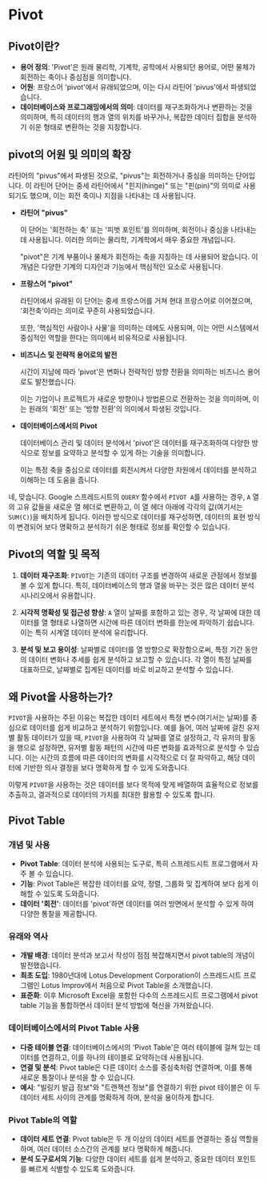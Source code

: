 # Pivot

## Pivot이란?

- **용어 정의**: 'Pivot'은 원래 물리학, 기계학, 공학에서 사용되던 용어로, 어떤 물체가 회전하는 축이나 중심점을 의미합니다.
- **어원**: 프랑스어 'pivot'에서 유래되었으며, 이는 다시 라틴어 'pivus'에서 파생되었습니다.
- **데이터베이스와 프로그래밍에서의 의미**: 데이터를 재구조화하거나 변환하는 것을 의미하며, 특히 데이터의 행과 열의 위치를 바꾸거나, 복잡한 데이터 집합을 분석하기 쉬운 형태로 변환하는 것을 지칭합니다.

## pivot의 어원 및 의미의 확장

라틴어의 "pivus"에서 파생된 것으로, "pivus"는 회전하거나 중심을 의미하는 단어입니다.
이 라틴어 단어는 중세 라틴어에서 "힌지(hinge)" 또는 "핀(pin)"의 의미로 사용되기도 했으며, 이는 회전 축이나 지점을 나타내는 데 사용됩니다.

- **라틴어 "pivus"**

    이 단어는 '회전하는 축' 또는 '피벗 포인트'를 의미하며, 회전이나 중심을 나타내는 데 사용됩니다.
    이러한 의미는 물리학, 기계학에서 매우 중요한 개념입니다.

    "pivot"은 기계 부품이나 물체가 회전하는 축을 지칭하는 데 사용되어 왔습니다.
    이 개념은 다양한 기계의 디자인과 기능에서 핵심적인 요소로 사용됩니다.

- **프랑스어 "pivot"**

    라틴어에서 유래된 이 단어는 중세 프랑스어를 거쳐 현대 프랑스어로 이어졌으며, '회전축'이라는 의미로 꾸준히 사용되었습니다.

    또한, '핵심적인 사람이나 사물'을 의미하는 데에도 사용되며, 이는 어떤 시스템에서 중심적인 역할을 한다는 의미에서 비유적으로 사용됩니다.

- **비즈니스 및 전략적 용어로의 발전**

    시간이 지남에 따라 'pivot'은 변화나 전략적인 방향 전환을 의미하는 비즈니스 용어로도 발전했습니다.

    이는 기업이나 프로젝트가 새로운 방향이나 방법론으로 전환하는 것을 의미하며, 이는 원래의 '회전' 또는 '방향 전환'의 의미에서 파생된 것입니다.

- **데이터베이스에서의 Pivot**

    데이터베이스 관리 및 데이터 분석에서 'pivot'은 데이터를 재구조화하여 다양한 방식으로 정보를 요약하고 분석할 수 있게 하는 기술을 의미합니다.

    이는 특정 축을 중심으로 데이터를 회전시켜서 다양한 차원에서 데이터를 분석하고 이해하는 데 도움을 줍니다.

네, 맞습니다. Google 스프레드시트의 `QUERY` 함수에서 `PIVOT A`를 사용하는 경우, `A` 열의 고유 값들을 새로운 열 헤더로 변환하고, 이 열 헤더 아래에 각각의 값(여기서는 `SUM(C)`)을 배치하게 됩니다. 이러한 방식으로 데이터를 재구성하면, 데이터의 표현 방식이 변경되어 보다 명확하고 분석하기 쉬운 형태로 정보를 확인할 수 있습니다.

## Pivot의 역할 및 목적

1. **데이터 재구조화**: `PIVOT`는 기존의 데이터 구조를 변경하여 새로운 관점에서 정보를 볼 수 있게 합니다. 특히, 데이터베이스의 행과 열을 바꾸는 것은 많은 데이터 분석 시나리오에서 유용합니다.

2. **시각적 명확성 및 접근성 향상**: `A` 열이 날짜를 포함하고 있는 경우, 각 날짜에 대한 데이터를 열 형태로 나열하면 시간에 따른 데이터 변화를 한눈에 파악하기 쉽습니다. 이는 특히 시계열 데이터 분석에 유리합니다.

3. **분석 및 보고 용이성**: 날짜별로 데이터를 열 방향으로 확장함으로써, 특정 기간 동안의 데이터 변화나 추세를 쉽게 분석하고 보고할 수 있습니다. 각 열이 특정 날짜를 대표하므로, 날짜별로 집계된 데이터를 바로 비교하고 분석할 수 있습니다.

## 왜 Pivot을 사용하는가?

`PIVOT`을 사용하는 주된 이유는 복잡한 데이터 세트에서 특정 변수(여기서는 날짜)를 중심으로 데이터를 쉽게 비교하고 분석하기 위함입니다. 예를 들어, 여러 날짜에 걸친 유저별 활동 데이터가 있을 때, `PIVOT`을 사용하여 각 날짜를 열로 설정하고, 각 유저의 활동을 행으로 설정하면, 유저별 활동 패턴의 시간에 따른 변화를 효과적으로 분석할 수 있습니다. 이는 시간의 흐름에 따른 데이터의 변화를 시각적으로 더 잘 파악하고, 해당 데이터에 기반한 의사 결정을 보다 명확하게 할 수 있게 도와줍니다.

이렇게 `PIVOT`을 사용하는 것은 데이터를 보다 목적에 맞게 배열하여 효율적으로 정보를 추출하고, 결과적으로 데이터의 가치를 최대한 활용할 수 있도록 합니다.

## Pivot Table

### 개념 및 사용

- **Pivot Table**: 데이터 분석에 사용되는 도구로, 특히 스프레드시트 프로그램에서 자주 볼 수 있습니다.
- **기능**: Pivot Table은 복잡한 데이터를 요약, 정렬, 그룹화 및 집계하여 보다 쉽게 이해할 수 있도록 도와줍니다.
- **데이터 '회전'**: 데이터를 'pivot'하면 데이터를 여러 방면에서 분석할 수 있게 하여 다양한 통찰을 제공합니다.

### 유래와 역사

- **개발 배경**: 데이터 분석과 보고서 작성이 점점 복잡해지면서 pivot table의 개념이 발전했습니다.
- **최초 도입**: 1980년대에 Lotus Development Corporation이 스프레드시트 프로그램인 Lotus Improv에서 처음으로 Pivot Table을 소개했습니다.
- **표준화**: 이후 Microsoft Excel을 포함한 다수의 스프레드시트 프로그램에서 pivot table 기능을 통합하면서 데이터 분석 방법에 혁신을 가져왔습니다.

### 데이터베이스에서의 Pivot Table 사용

- **다중 테이블 연결**: 데이터베이스에서의 'Pivot Table'은 여러 테이블에 걸쳐 있는 데이터를 연결하고, 이를 하나의 테이블로 요약하는데 사용됩니다.
- **연결 및 분석**: Pivot table은 다른 데이터 소스를 중심축처럼 연결하며, 이를 통해 새로운 통찰이나 분석을 할 수 있습니다.
- **예시**: "빌링키 발급 정보"와 "트랜잭션 정보"를 연결하기 위한 pivot 테이블은 이 두 데이터 세트 사이의 관계를 명확하게 하며, 분석을 용이하게 합니다.

### Pivot Table의 역할

- **데이터 세트 연결**: Pivot table은 두 개 이상의 데이터 세트를 연결하는 중심 역할을 하며, 여러 데이터 소스간의 관계를 보다 명확하게 해줍니다.
- **분석 도구로서의 기능**: 다양한 데이터 세트를 쉽게 분석하고, 중요한 데이터 포인트를 빠르게 식별할 수 있도록 도와줍니다.
